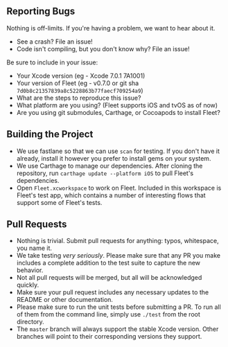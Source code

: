 ## Reporting Bugs

Nothing is off-limits. If you're having a problem, we want to hear about
it.

- See a crash? File an issue!
- Code isn't compiling, but you don't know why? File an issue!

Be sure to include in your issue:

- Your Xcode version (eg - Xcode 7.0.1 7A1001)
- Your version of Fleet (eg - v0.7.0 or git sha `7d0b8c21357839a8c5228863b77faecf709254a9`)
- What are the steps to reproduce this issue?
- What platform are you using? (Fleet supports iOS and tvOS as of now)
- Are you using git submodules, Carthage, or Cocoapods to install Fleet?

## Building the Project

- We use fastlane so that we can use `scan` for testing. If you don't have it already, install it however
you prefer to install gems on your system.
- We use Carthage to manage our dependencies. After cloning the repository, run `carthage update --platform iOS`
to pull Fleet's dependencies.
- Open `Fleet.xcworkspace` to work on Fleet. Included in this workspace is Fleet's test app, which contains a 
number of interesting flows that support some of Fleet's tests.

## Pull Requests

- Nothing is trivial. Submit pull requests for anything: typos,
  whitespace, you name it.
- We take testing _very seriously_. Please make sure that any PR you make includes
a complete addition to the test suite to capture the new behavior. 
- Not all pull requests will be merged, but all will be acknowledged quickly.
- Make sure your pull request includes any necessary updates to the
  README or other documentation.
- Please make sure to run the unit tests before submitting a PR. To run all of them
from the command line, simply use `./test` from the root directory. 
- The `master` branch will always support the stable Xcode version. Other
  branches will point to their corresponding versions they support.

